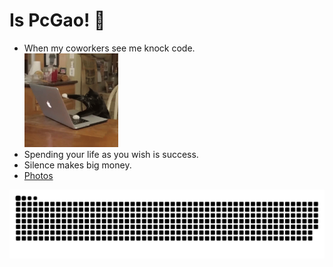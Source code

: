 # Is PcGao! 👋
* When my coworkers see me knock code.  
  <img src="https://github.com/Dream-gpc/Dream-gpc/blob/main/niko.gif" width="150px"> 
* Spending your life as you wish is success. 
* Silence makes big money. 
* [Photos](https://github.com/Dream-gpc/Dream-gpc/blob/main/memory.jpg) 


![](https://raw.githubusercontent.com/Dream-gpc/Dream-gpc/main/assets/github-contribution-grid-snake.svg)


